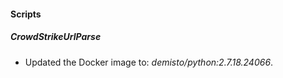 
#### Scripts
##### CrowdStrikeUrlParse
- Updated the Docker image to: *demisto/python:2.7.18.24066*.